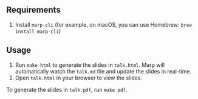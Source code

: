 ## Requirements

1. Install `marp-cli` (for example, on macOS, you can use Homebrew: `brew install marp-cli`)

## Usage
1. Run `make html` to generate the slides in `talk.html`. Marp will automatically watch the `talk.md` file and update the slides in real-time.
2. Open `talk.html` in your browser to view the slides.

To generate the slides in `talk.pdf`, run `make pdf`.